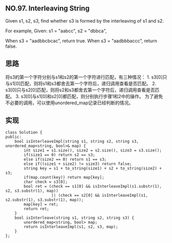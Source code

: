 ## NO.97. Interleaving String
Given s1, s2, s3, find whether s3 is formed by the interleaving of s1 and s2.

For example,
Given:
s1 = "aabcc",
s2 = "dbbca",

When s3 = "aadbbcbcac", return true.
When s3 = "aadbbbaccc", return false.

## 思路
将s3的第一个字符分别与s1和s2的第一个字符进行匹配，有三种情况：
	1. s3[0]只与s1[0]匹配，则将s1和s3都舍去第一个字符后，递归调用查看是否匹配。
	2. s3[0]只与s2[0]匹配，则将s2和s3都舍去第一个字符后，递归调用查看是否匹配。
	3. s3[0]与s1[0]和s2[0]都匹配，则分别执行步骤1和2中的操作。
为了避免不必要的调用，可以使用unordered_map记录已经判断的情况。

## 实现
```
class Solution {
public:
    bool isInterleaveImpl(string s1, string s2, string s3, unordered_map<string, bool>& map) {
        int size1 = s1.size(), size2 = s2.size(), size3 = s3.size();
        if(size1 == 0) return s2 == s3;
        else if(size2 == 0) return s1 == s3;
        else if((size1 + size2) != size3) return false;
        string key = s1 + to_string(size1) + s2 + to_string(size2) + s3;
        if(map.count(key)) return map[key];
        char check = s3[0];
        bool ret = (check == s1[0] && isInterleaveImpl(s1.substr(1), s2, s3.substr(1), map))
                    || (check == s2[0] && isInterleaveImpl(s1, s2.substr(1), s3.substr(1), map));
        map[key] = ret;
        return ret;
    }
    bool isInterleave(string s1, string s2, string s3) {
        unordered_map<string, bool> map;
        return isInterleaveImpl(s1, s2, s3, map);
    }
};
```